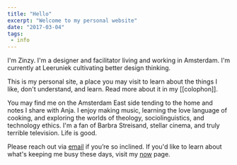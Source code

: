 ```yaml
---
title: "Hello"
excerpt: "Welcome to my personal website" 
date: "2017-03-04"
tags:
 - info
---
```

I'm Zinzy. I'm a designer and facilitator living and working in Amsterdam. I'm currently at Leeruniek cultivating better design thinking.

This is my personal site, a place you may visit to learn about the things I like, don't understand, and learn. Read more about it in my [[colophon]].

You may find me on the Amsterdam East side tending to the home and notes I share with Anja. I enjoy making music, learning the love language of cooking, and exploring the worlds of theology, sociolinguistics, and technology ethics. I'm a fan of Barbra Streisand, stellar cinema, and truly terrible television. Life is good.

Please reach out via <a href="mailto:zinzy@pm.me">email</a> if you’re so inclined. If you'd like to learn about what's keeping me busy these days, visit my [now](/now) page.